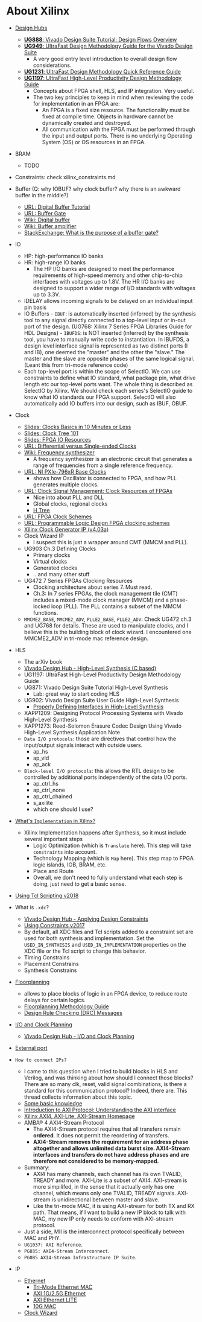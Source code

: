 # About Xilinx

- [Design Hubs](https://www.xilinx.com/support/documentation-navigation/design-hubs.html)
	- [__UG888__: Vivado Design Suite Tutorial: Design Flows Overview](https://www.xilinx.com/support/documentation/sw_manuals/xilinx2018_3/ug888-vivado-design-flows-overview-tutorial.pdf)
	- [__UG949__: UltraFast Design Methodology Guide for the Vivado Design Suite](https://www.xilinx.com/content/dam/xilinx/support/documentation/sw_manuals/xilinx2018_3/ug949-vivado-design-methodology.pdf)
		- A very good entry level introduction to overall design flow considerations.
	- [__UG1231__: UltraFast Design Methodology Quick Reference Guide](https://www.xilinx.com/support/documentation/sw_manuals/xilinx2018_3/ug1231-ultrafast-design-methodology-quick-reference.pdf)
	- [__UG1197__: UltraFast High-Level Productivity Design Methodology Guide]()
		- Concepts about FPGA shell, HLS, and IP integration. Very useful.
		- The two key principles to keep in mind when reviewing the code for implementation in an FPGA are:
			- An FPGA is a fixed size resource. The functionality must be fixed at compile time. Objects in hardware cannot be dynamically created and destroyed.
			- All communication with the FPGA must be performed through the input and output ports. There is no underlying Operating System (OS) or OS resources in an FPGA.

- BRAM
	- TODO

- Constraints: check xilinx_constraints.md

- Buffer (Q: why IOBUF? why clock buffer? why there is an awkward buffer in the middle?)
	- [URL: Digital Buffer Tutorial](https://www.electronics-tutorials.ws/logic/logic_9.html)
	- [URL: Buffer Gate](https://en.wikichip.org/wiki/buffer_gate)
	- [Wiki: Digital buffer](https://en.wikipedia.org/wiki/Digital_buffer)
	- [Wiki: Buffer amplifier](https://en.wikipedia.org/wiki/Buffer_amplifier)
	- [StackExchange: What is the purpose of a buffer gate?](https://electronics.stackexchange.com/questions/236666/what-is-the-purpose-of-a-buffer-gate)

- IO
	- HP: high-performance IO banks
	- HR: high-range IO banks
		- The HP I/O banks are designed to meet the performance requirements of high-speed memory and other chip-to-chip interfaces with voltages up to 1.8V. The HR I/O banks are designed to support a wider range of I/O standards with voltages up to 3.3V.
	- IDELAY allows incoming signals to be delayed on an individual input pin basis
	- IO Buffers
        	- `IBUF`: is automatically inserted (inferred) by the synthesis tool to any signal directly connected to a top-level input or in-out port of the design. (UG768: Xilinx 7 Series FPGA Libraries Guide for HDL Designs)
        	- `IBUFDS`: is NOT inserted (inferred) by the synthesis tool, you have to manually write code to instantiation. In IBUFDS, a design level interface signal is represented as two distinct ports (I and IB), one deemed the "master" and the other the "slave." The master and the slave are opposite phases of the same logical signal. (Leant this from tri-mode reference code)
	- Each top-level port is within the scope of SelectIO. We can use constraints to define what IO standard, what package pin, what drive length etc our top-level ports want. The whole thing is described as SelectIO by Xilinx. We should check each series's SelectIO guide to know what IO standards our FPGA support. SelectIO will also automatically add IO buffers into our design, such as IBUF, OBUF.

- Clock
	- [Slides: Clocks Basics in 10 Minutes or Less](http://www.ti.com/ww/mx/multimedia/webcasts/TI_webinar_25-06-2010.pdf)
	- [Slides: Clock Tree 101](http://www.mouser.com/pdfdocs/clock-tree-101-timing-basics.pdf)
	- [Slides: FPGA IO Resources](https://wiki.dcae.pub.ro/images/b/bd/FPGA_SERDES.pdf)
	- [URL: Differential versus Single-ended Clocks](https://www.silabs.com/community/timing/knowledge-base.entry.html/2012/12/17/differential_versus-wMdt)
	- [Wiki: Frequency synthesizer](https://en.wikipedia.org/wiki/Frequency_synthesizer)
		- A frequency synthesizer is an electronic circuit that generates a range of frequencies from a single reference frequency.
	- [URL: NI PXIe-796xR Base Clocks](http://zone.ni.com/reference/en-XX/help/372614J-01/target5devicehelp/pxie_base_clocks/)
		- shows how Oscillator is connected to FPGA, and how PLL
		generates multiple clocks.
	- [URL: Clock Signal Management: Clock Resources of FPGAs](https://www.allaboutcircuits.com/technical-articles/clock-management-clock-resources-of-fpgas/)
		- Nice into about PLL and DLL
		- Global clocks, regional clocks
		- [H Tree](https://en.wikipedia.org/wiki/H_tree)
	- [URL: FPGA Clock Schemes](https://www.embedded.com/design/configurable-systems/4024526/FPGA-Clock-Schemes)
	- [URL: Programmable Logic Design FPGA clocking schemes](http://www.ue.pwr.wroc.pl/pld/pld_10.pdf)
	- [Xilinx Clock Generator IP (v4.03a)](https://www.xilinx.com/support/documentation/ip_documentation/clock_generator/v4_03_a/clock_generator.pdf)
	- Clock Wizard IP
		- I suspect this is just a wrapper around CMT (MMCM and PLL).
	- UG903 Ch.3 Defining Clocks
		- Primary clocks
		- Virtual clocks
		- Generated clocks
		- .. and many other stuff
	- UG472 7 Series FPGAs Clocking Resources
		- Clocking architecture about series 7. Must read.
		- Ch.3: In 7 series FPGAs, the clock management tile (CMT) includes a mixed-mode clock manager (MMCM) and a phase-locked loop (PLL). The PLL contains a subset of the MMCM functions.
	- `MMCME2_BASE`, `MMCME2_ADV`, `PLLE2_BASE`, `PLLE2_ADV`: Check UG472 ch.3 and UG768 for details. These are used to manipulate clocks, and I believe this is the building block of clock wizard. I encountered one MMCME2_ADV in tri-mode mac reference design.

- HLS
	- The arXiv book
	- [Vivado Design Hub - High-Level Synthesis (C based)](https://www.xilinx.com/support/documentation-navigation/design-hubs/dh0012-vivado-high-level-synthesis-hub.html)
	- UG1197: UltraFast High-Level Productivity Design Methodology Guide
	- UG871: Vivado Design Suite Tutorial High-Level Synthesis
		- Lab: great way to start coding HLS
	- UG902: Vivado Design Suite User Guide High-Level Synthesis
		- [Properly Defining Interfaces in High-Level Synthesis](https://www.xilinx.com/support/documentation/sw_manuals/xilinx2018_3/ug902-vivado-high-level-synthesis.pdf#nameddest=InterfaceSynthesis)
	- XAPP1209: Designing Protocol Processing Systems with Vivado High-Level Synthesis
	- XAPP1273: Reed-Solomon Erasure Codec Design Using Vivado High-Level Synthesis Application Note
  	- `Data I/O protocols`: those are directives that control how the input/output signals interact with outside users.
    	- ap_hs
    	- ap_vld
		- ap_ack
	- `Block-level I/O protocols`: this allows the RTL design to be controlled by additional ports independently of the data I/O ports.
    	- ap_ctrl_hs
    	- ap_ctrl_none
    	- ap_ctrl_chained
    	- s_axilite
    	- which one should I use?

- [What's `Implementation` in Xilinx?](https://www.xilinx.com/support/documentation/sw_manuals/xilinx11/ise_c_implement_fpga_design.htm)
	- Xilinx Implementation happens after Synthesis, so it must include several important steps
		- Logic Optimization (which is `Translate` here). This step will take `constraints` into account.
		- Technology Mapping (which is `Map` here). This step map to FPGA logic islands, IOB, BRAM, etc.
		- Place and Route
    	- Overall, we don't need to fully understand what each step is doing, just need to get a basic sense.

- [Using Tcl Scripting v2018](https://www.xilinx.com/support/documentation/sw_manuals/xilinx2018_2/ug894-vivado-tcl-scripting.pdf)

- What is `.xdc`?
	- [Vivado Design Hub - Applying Design Constraints](https://www.xilinx.com/support/documentation-navigation/design-hubs/dh0004-vivado-applying-design-constraints-hub.html)
	- [Using Constraints v2017](https://www.xilinx.com/support/documentation/sw_manuals/xilinx2017_4/ug903-vivado-using-constraints.pdf)
	- By default, all XDC files and Tcl scripts added to a constraint set are used for both synthesis and implementation. Set the `USED_IN_SYNTHESIS` and `USED_IN_IMPLEMENTATION` properties on the XDC file or the Tcl script to change this behavior.
	- Timing Constrains
	- Placement Constrains
	- Synthesis Constrains

- [Floorplanning](https://en.wikipedia.org/wiki/Floorplan_(microelectronics))
	- allows to place blocks of logic in an FPGA device, to reduce route delays for certain logics.
	- [Floorplanning Methodology Guide](https://www.xilinx.com/support/documentation/sw_manuals/xilinx14_5/Floorplanning_Methodology_Guide.pdf)
	- [Design Rule Checking (DRC) Messages](https://www.xilinx.com/support/documentation/sw_manuals/xilinx10/isehelp/pfp_r_drc_messages.htm)


- [I/O and Clock Planning](https://www.xilinx.com/support/documentation/sw_manuals/xilinx2017_3/ug899-vivado-io-clock-planning.pdf)
	- [Vivado Design Hub - I/O and Clock Planning](https://www.xilinx.com/support/documentation-navigation/design-hubs/dh0007-vivado-pin-planning-hub.html)

- [External port](https://www.xilinx.com/support/documentation/sw_manuals/xilinx11/platform_studio/ps_p_hdw_making_external_port_connects.htm)

- `How to connect IPs?`
	- I came to this question when I tried to build blocks in HLS and Verilog, and was thinking about how should I connect those blocks? There are so many clk, reset, valid signal combinations, is there a standard for this communication protocol? Indeed, there are. This thread collects information about this topic.
	- [Some basic knowledge](http://que.no/index.php/2016/03/13/principles-of-fpga-ip-interconnect/)
	- [Introduction to AXI Protocol: Understanding the AXI interface](https://community.arm.com/soc/b/blog/posts/introduction-to-axi-protocol-understanding-the-axi-interface)
	- [Xilinx AXI4, AXI-Lite, AXI-Stream Homepage](https://www.xilinx.com/products/intellectual-property/axi.html#details)
	- AMBA® 4 AXI4-Stream Protocol
		- The AXI4-Stream protocol requires that all transfers remain __ordered__. It does not permit the reordering of transfers.
		- __AXI4-Stream removes the requirement for an address phase altogether and allows unlimited data burst size. AXI4-Stream interfaces and transfers do not have address phases and are therefore not considered to be memory-mapped.__
	- Summary:
		- AXI4 has many channels, each channel has its own TVALID,
		TREADY and more. AXI-Lite is a subset of AXI4. AXI-stream is more
		simpilifed, in the sense that it actually only has one channel, which
		means only one TVALID, TREADY signals. AXI-stream is unidirectional
		between master and slave.
		- Like the tri-mode MAC, it is using AXI-stream for both TX and
		RX path. That means, if I want to build a new IP block to talk
		with MAC, my new IP only needs to conform with AXI-stream
		protocol.
	- Just a side, MII is the interconnect protocol specifically between MAC and PHY.
	- `UG1037: AXI Reference`.
	- `PG035: AXI4-Stream Interconnect`.
	- `PG085 AXI4-Stream Infrastructure IP Suite`.

- IP
	- [Ethernet](https://www.xilinx.com/products/technology/ethernet.html)
		- [Tri-Mode Ethernet MAC](https://www.xilinx.com/products/intellectual-property/temac.html)
		- [AXI 1G/2.5G Ethernet](https://www.xilinx.com/products/intellectual-property/axi_ethernet.html#documentation)
		- [AXI Ethernet LITE](https://www.xilinx.com/products/intellectual-property/axi_ethernetlite.html)
		- [10G MAC](https://www.xilinx.com/products/intellectual-property/do-di-10gemac.html#documentation)
	- [Clock Wizard](https://www.xilinx.com/products/intellectual-property/clocking_wizard.html#documentation)
